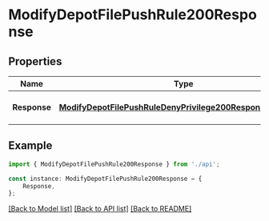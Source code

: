 # ModifyDepotFilePushRule200Response


## Properties

Name | Type | Description | Notes
------------ | ------------- | ------------- | -------------
**Response** | [**ModifyDepotFilePushRuleDenyPrivilege200ResponseResponse**](ModifyDepotFilePushRuleDenyPrivilege200ResponseResponse.md) |  | [optional] [default to undefined]

## Example

```typescript
import { ModifyDepotFilePushRule200Response } from './api';

const instance: ModifyDepotFilePushRule200Response = {
    Response,
};
```

[[Back to Model list]](../README.md#documentation-for-models) [[Back to API list]](../README.md#documentation-for-api-endpoints) [[Back to README]](../README.md)
